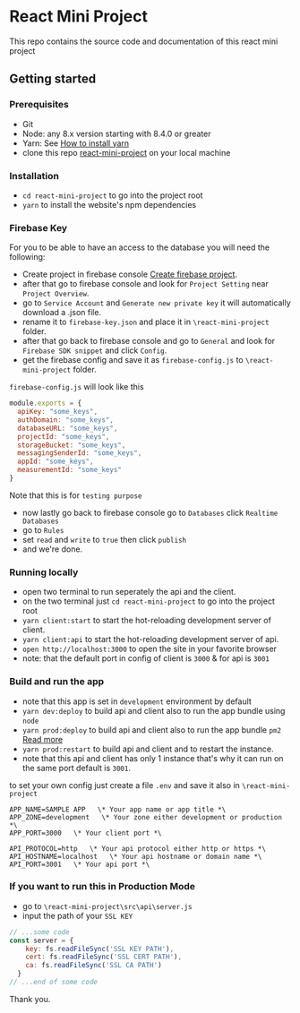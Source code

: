 # React Mini Project

This repo contains the source code and documentation of this react mini project

## Getting started

### Prerequisites

- Git
- Node: any 8.x version starting with 8.4.0 or greater
- Yarn: See [How to install yarn](https://yarnpkg.com/lang/en/docs/install/)
- clone this repo [react-mini-project](https://github.com/constROD/react-mini-project) on your local machine

### Installation

- `cd react-mini-project` to go into the project root
- `yarn` to install the website's npm dependencies

### Firebase Key
For you to be able to have an access to the database you will need the following:
- Create project in firebase console [Create firebase project](https://console.firebase.google.com/u/0/).
- after that go to firebase console and look for `Project Setting` near `Project Overview`.
- go to `Service Account` and `Generate new private key` it will automatically download a .json file.
- rename it to `firebase-key.json` and place it in `\react-mini-project` folder.
- after that go back to firebase console and go to `General` and look for `Firebase SDK snippet` and click `Config`.
- get the firebase config and save it as `firebase-config.js` to `\react-mini-project` folder.

`firebase-config.js` will look like this
```javascript
module.exports = {
  apiKey: "some_keys",
  authDomain: "some_keys",
  databaseURL: "some_keys",
  projectId: "some_keys",
  storageBucket: "some_keys",
  messagingSenderId: "some_keys",
  appId: "some_keys",
  measurementId: "some_keys"
}
```

Note that this is for `testing purpose` 
- now lastly go back to firebase console go to `Databases` click `Realtime Databases`
- go to `Rules`
- set `read` and `write` to `true` then click `publish`
- and we're done.

### Running locally
- open two terminal to run seperately the api and the client.
- on the two terminal just `cd react-mini-project` to go into the project root
- `yarn client:start` to start the hot-reloading development server of client.
- `yarn client:api` to start the hot-reloading development server of api.
- `open http://localhost:3000` to open the site in your favorite browser
- note: that the default port in config of client is `3000` & for api is `3001`

### Build and run the app
- note that this app is set in `development` environment by default
- `yarn dev:deploy` to build api and client also to run the app bundle using `node`
- `yarn prod:deploy` to build api and client also to run the app bundle `pm2` [Read more](https://pm2.keymetrics.io/docs/usage/pm2-doc-single-page/)
- `yarn prod:restart` to build api and client and to restart the instance.
- note that this api and client has only 1 instance that's why it can run on the same port default is `3001`.

to set your own config just create a file `.env` and save it also in `\react-mini-project`
```env
APP_NAME=SAMPLE APP   \* Your app name or app title *\
APP_ZONE=development   \* Your zone either development or production *\
APP_PORT=3000   \* Your client port *\

API_PROTOCOL=http   \* Your api protocol either http or https *\
API_HOSTNAME=localhost   \* Your api hostname or domain name *\
API_PORT=3001   \* Your api port *\
```

### If you want to run this in Production Mode
- go to `\react-mini-project\src\api\server.js`
- input the path of your `SSL KEY`

```javascript
// ...some code
const server = {
    key: fs.readFileSync('SSL KEY PATH'),
    cert: fs.readFileSync('SSL CERT PATH'),
    ca: fs.readFileSync('SSL CA PATH')
  }
// ...end of some code
```

Thank you.
 
